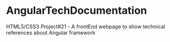 # AngularTechDocumentation
HTML5/CSS3 Project#21 - A frontEnd webpage to show technical references about Angular framework
